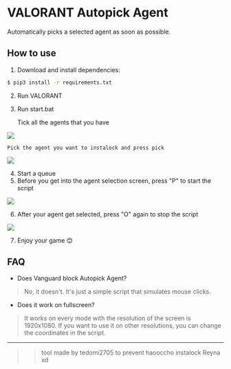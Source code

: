 # VALORANT Autopick Agent
Automatically picks a selected agent as soon as possible.

## How to use
1. Download and install dependencies: 
```bash
$ pip3 install -r requirements.txt
```
2. Run VALORANT
3. Run start.bat

    Tick all the agents that you have 

![](https://imgur.com/6Plp97o.png)

    Pick the agent you want to instalock and press pick 

![](https://imgur.com/8RatT7g.png)

4. Start a queue
5. Before you get into the agent selection screen, press "P" to start the script 

![](https://imgur.com/xFnGP95.png)

6. After your agent get selected, press "O" again to stop the script

![](https://imgur.com/Q1PKb2R.png)

7. Enjoy your game 😊

## FAQ
- Does Vanguard block Autopick Agent?
> No, it doesn't. It's just a simple script that simulates mouse clicks.

- Does it work on fullscreen?
> It works on every mode with the resolution of the screen is 1920x1080. If you want to use it on other resolutions, you can change the coordinates in the script.

----------------------------------------------------------------
> > tool made by tedomi2705 to prevent haooccho instalock Reyna xd 